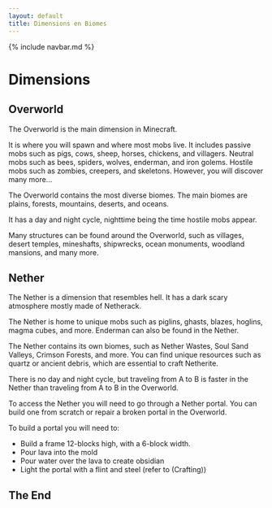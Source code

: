 ```yaml
---
layout: default
title: Dimensions en Biomes
---
```

{% include navbar.md %}

# Dimensions
## Overworld
The Overworld is the main dimension in Minecraft.

It is where you will spawn and where most mobs live. It includes passive mobs such as pigs, cows, sheep, horses, chickens, and villagers. Neutral mobs such as bees, spiders, wolves, enderman, and iron golems. Hostile mobs such as zombies, creepers, and skeletons.
However, you will discover many more...

The Overworld contains the most diverse biomes. The main biomes are plains, forests, mountains, deserts, and oceans.

It has a day and night cycle, nighttime being the time hostile mobs appear.

Many structures can be found around the Overworld, such as villages, desert temples, mineshafts, shipwrecks, ocean monuments, woodland mansions, and many more.

## Nether
The Nether is a dimension that resembles hell. It has a dark scary atmosphere mostly made of Netherack.

The Nether is home to unique mobs such as piglins, ghasts, blazes, hoglins, magma cubes, and more. Enderman can also be found in the Nether.

The Nether contains its own biomes, such as Nether Wastes, Soul Sand Valleys, Crimson Forests, and more. You can find unique resources such as quartz or ancient debris, which are essential to craft Netherite.

There is no day and night cycle, but traveling from A to B is faster in the Nether than traveling from A to B in the Overworld.

To access the Nether you will need to go through a Nether portal. You can build one from scratch or repair a broken portal in the Overworld.

To build a portal you will need to:
- Build a frame 12-blocks high, with a 6-block width.
- Pour lava into the mold
- Pour water over the lava to create obsidian
- Light the portal with a flint and steel (refer to (Crafting))


## The End

